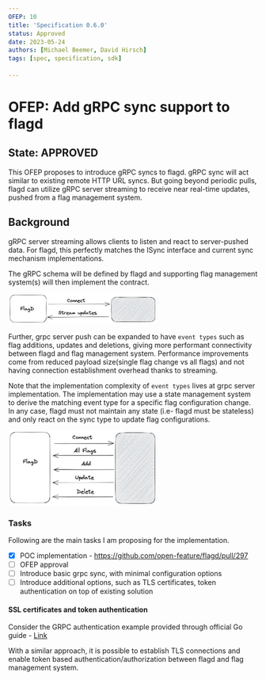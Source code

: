 ```yaml
---
OFEP: 10
title: 'Specification 0.6.0'
status: Approved
date: 2023-05-24
authors: [Michael Beemer, David Hirsch]
tags: [spec, specification, sdk]

---
```

# OFEP: Add gRPC sync support to flagd

## State: APPROVED

This OFEP proposes to introduce gRPC syncs to flagd. gRPC sync will act similar to existing remote HTTP URL syncs. But
going beyond periodic pulls, flagd can utilize gRPC server streaming to receive near real-time updates, pushed from a
flag management system.

## Background

gRPC server streaming allows clients to listen and react to server-pushed data. For flagd, this perfectly matches the
ISync interface and current sync mechanism implementations.

The gRPC schema will be defined by flagd and supporting flag management system(s) will then implement the contract.

<img src="images/ofep-fd-grpc-1.png" width="300">

Further, grpc server push can be expanded to have `event types` such as flag additions, updates and deletions, giving more
performant connectivity between flagd and flag management system. Performance improvements come from reduced payload
size(single flag change vs all flags) and not having connection establishment overhead thanks to streaming.

Note that the implementation complexity of `event types` lives at grpc server implementation. The implementation may use
a state management system to derive the matching event type for a specific flag configuration change. In any case,
flagd must not maintain any state (i.e- flagd must be stateless) and only react on the sync type to update flag 
configurations.

<img src="images/ofep-fd-grpc-2.png" width="300">

### Tasks

Following are the main tasks I am proposing for the implementation.

- [x] POC implementation - https://github.com/open-feature/flagd/pull/297 
- [ ] OFEP approval
- [ ] Introduce basic grpc sync, with minimal configuration options
- [ ] Introduce additional options, such as TLS certificates, token authentication on top of existing solution

#### SSL certificates and token authentication

Consider the GRPC authentication example provided through official Go guide - [Link](https://github.com/grpc/grpc-go/tree/master/examples/features/authentication)

With a similar approach, it is possible to establish TLS connections and enable token based authentication/authorization
between flagd and flag management system.
